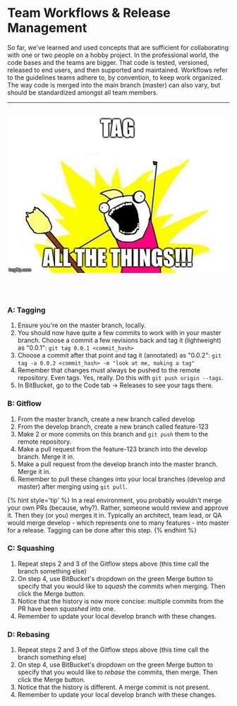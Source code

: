 # Team Workflows & Release Management
So far, we've learned and used concepts that are sufficient for collaborating with one or two people on a hobby project.  In the professional world, the code bases and the teams are bigger.  That code is tested, versioned, released to end users, and then supported and maintained.  Workflows refer to the guidelines teams adhere to, by convention, to keep work organized.  The way code is merged into the main branch (master) can also vary, but should be standardized amongst all team members.

<hr><br>

<div>
    <img src="5-meme.jpg">
</div>

<br><br>

### A: Tagging
1. Ensure you're on the master branch, locally.
1. You should now have quite a few commits to work with in your master branch.  Choose a commit a few revisions back and tag it (lightweight) as "0.0.1": `git tag 0.0.1 <commit_hash>`
1. Choose a commit after that point and tag it (annotated) as "0.0.2": `git tag -a 0.0.2 <commit_hash> -m "look at me, making a tag"`
1. Remember that changes must always be pushed to the remote repository.  Even tags.  Yes, really.  Do this with `git push origin --tags`.
1. In BitBucket, go to the Code tab -> Releases to see your tags there.

### B: Gitflow
1. From the master branch, create a new branch called develop
1. From the develop branch, create a new branch called feature-123
1. Make 2 or more commits on this branch and `git push` them to the remote repository.
1. Make a pull request from the feature-123 branch into the develop branch.  Merge it in.
1. Make a pull request from the develop branch into the master branch.  Merge it in.
1. Remember to pull these changes into your local branches (develop and master) after merging using `git pull`.

{% hint style='tip' %}
In a real environment, you probably wouldn't merge your own PRs (because, why?).  Rather, someone would review and approve it.  Then they (or you) merges it in.  Typically an architect, team lead, or QA would merge develop - which represents one to many features - into master for a release.  Tagging can be done after this step.
{% endhint %}

### C: Squashing
1. Repeat steps 2 and 3 of the Gitflow steps above (this time call the branch something else)
1. On step 4, use BitBucket's dropdown on the green Merge button to specify that you would like to *squash* the commits when merging.  Then click the Merge button.
1. Notice that the history is now more concise: multiple commits from the PR have been *squashed* into one.
1. Remember to update your local develop branch with these changes.

### D: Rebasing
1. Repeat steps 2 and 3 of the Gitflow steps above (this time call the branch something else)
1. On step 4, use BitBucket's dropdown on the green Merge button to specify that you would like to *rebase* the commits, then merge.  Then click the Merge button.
1. Notice that the history is different.  A merge commit is not present.
1. Remember to update your local develop branch with these changes.
